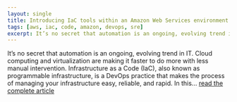 ```yaml
---
layout: single
title: Introducing IaC tools within an Amazon Web Services environment
tags: [aws, iac, code, amazon, devops, sre]
excerpt: It’s no secret that automation is an ongoing, evolving trend in IT. Cloud computing and virtualization are making it faster to do more with less manual intervention. Infrastructure as a Code (IaC), also known as programmable infrastructure, is a DevOps practice that makes the process of managing your infrastructure easy, reliable, and rapid. In this...
---
```

It’s no secret that automation is an ongoing, evolving trend in IT. Cloud computing and virtualization are making it faster to do more with less manual intervention. Infrastructure as a Code (IaC), also known as programmable infrastructure, is a DevOps practice that makes the process of managing your infrastructure easy, reliable, and rapid. In this... [read the complete article](http://cloudacademy.com/blog/introducing-iac-tools-within-aws/)

